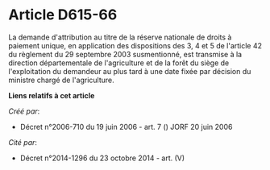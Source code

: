 # Article D615-66

La demande d'attribution au titre de la réserve nationale de droits à paiement unique, en application des dispositions des 3,
4 et 5 de l'article 42 du règlement du 29 septembre 2003 susmentionné, est transmise à la direction départementale de
l'agriculture et de la forêt du siège de l'exploitation du demandeur au plus tard à une date fixée par décision du ministre
chargé de l'agriculture.

**Liens relatifs à cet article**

_Créé par_:

  - Décret n°2006-710 du 19 juin 2006 - art. 7 () JORF 20 juin 2006

_Cité par_:

  - Décret n°2014-1296 du 23 octobre 2014 - art. (V)
